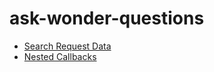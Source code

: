 # ask-wonder-questions

- [Search Request Data](SearchRequestData.md)
- [Nested Callbacks](NestedCallbacks.js)
